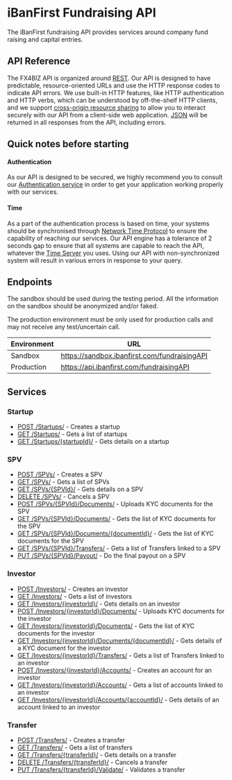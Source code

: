 # iBanFirst Fundraising API
The iBanFirst fundraising API provides services around company fund raising and capital entries.

## API Reference

The FX4BIZ API is organized around [REST](http://en.wikipedia.org/wiki/Representational_state_transfer). Our API is designed to have predictable, resource-oriented URLs and use the HTTP response codes to indicate API errors. We use built-in HTTP features, like HTTP authentication and HTTP verbs, which can be understood by off-the-shelf HTTP clients, and we support [cross-origin resource sharing](http://en.wikipedia.org/wiki/Representational_state_transfer) to allow you to interact securely with our API from a client-side web application. [JSON](http://www.json.org/) will be returned in all responses from the API, including errors.

## Quick notes before starting

#### Authentication

As our API is designed to be secured, we highly recommend you to consult our [Authentication service](./services/authenticationService.md) in order to get your application working properly with our services.

#### Time

As a part of the authentication process is based on time, your systems should be synchronised through [Network Time Protocol](http://en.wikipedia.org/wiki/Network_Time_Protocol) to ensure the capability of reaching our services. Our API engine has a tolerance of 2 seconds gap to ensure that all systems are capable to reach the API, whatever the [Time Server](http://en.wikipedia.org/wiki/Time_server) you uses. Using our API with non-synchronized system will result in various errors in response to your query.

## Endpoints

The sandbox should be used during the testing period. All the information on the sandbox should be anonymized and/or faked.

The production environment must be only used for production calls and may not receive any test/uncertain call.

| Environment | URL |
|-------------|-----|
| Sandbox | https://sandbox.ibanfirst.com/fundraisingAPI |
| Production | https://api.ibanfirst.com/fundraisingAPI |

## Services

### Startup
* [POST /Startups/](./services/StartupService.md#post_startup) - Creates a startup
* [GET /Startups/](./services/StartupService.md#get_startup) - Gets a list of startups
* [GET /Startups/{startupId}/](./services/StartupService.md#get_startup_startupid) - Gets details on a startup

### SPV
* [POST /SPVs/](./services/SPVService.md#post_spv) - Creates a SPV
* [GET /SPVs/](./services/SPVService.md#get_spv) - Gets a list of SPVs
* [GET /SPVs/{SPVId}/](./services/SPVService.md#get_spv_spvid) - Gets details on a SPV
* [DELETE /SPVs/](./services/SPVService.md#delete_spv) - Cancels a SPV
* [POST /SPVs/{SPVId}/Documents/](./services/SPVService.md#post_spv_spvid_document) - Uploads KYC documents for the SPV
* [GET /SPVs/{SPVId}/Documents/](./services/SPVService.md#get_spv_spvid_document) - Gets the list of KYC documents for the SPV
* [GET /SPVs/{SPVId}/Documents/{documentId}/](./services/SPVService.md#get_spv_spvid_document_documentid) - Gets the list of KYC documents for the SPV
* [GET /SPVs/{SPVId}/Transfers/](./services/SPVService.md#get_spv_spvid_transfer) - Gets a list of Transfers linked to a SPV
* [PUT /SPVs/{SPVId}/Payout/](./services/SPVService.md#put_spv_spvid_payout) - Do the final payout on a SPV

### Investor
* [POST /Investors/](./services/InvestorService.md#post_investor) - Creates an investor
* [GET /Investors/](./services/InvestorService.md#get_investor) - Gets a list of investors
* [GET /Investors/{investorId}/](./services/InvestorService.md#get_investor_investorid) - Gets details on an investor
* [POST /Investors/{investorId}/Documents/](./services/InvestorService.md#post_investor_investorid_document) - Uploads KYC documents for the investor
* [GET /Investors/{investorId}/Documents/](./services/InvestorService.md#get_investor_investorid_document) - Gets the list of KYC documents for the investor
* [GET /Investors/{investorId}/Documents/{documentId}/](./InvestorService/investorService.md#get_investor_investorid_document_documentid) - Gets details of a KYC document for the investor
* [GET /Investors/{investorId}/Transfers/](./services/InvestorService.md#get_investor_investorid_transfer) - Gets a list of Transfers linked to an investor
* [POST /Investors/{investorId}/Accounts/](./services/InvestorService.md#post_investor_investorid_account) - Creates an account for an investor
* [GET /Investors/{investorId}/Accounts/](./services/InvestorService.md#get_investor_investorid_account) - Gets a list of accounts linked to an investor
* [GET /Investors/{investorId}/Accounts/{accountId}/](./services/InvestorService.md#get_investor_investorid_account_accountid) - Gets details of an account linked to an investor

### Transfer
* [POST /Transfers/](./services/TransferService.md#post_transfer) - Creates a transfer
* [GET /Transfers/](./services/TransferService.md#get_transfer) - Gets a list of transfers
* [GET /Transfers/{transferId}/](./services/TransferService.md#get_transfer_transferid) - Gets details on a transfer
* [DELETE /Transfers/{transferId}/](./services/TransferService.md#delete_transfer_transferid) - Cancels a transfer
* [PUT /Transfers/{transferId}/Validate/](./services/TransferService.md#put_transfer_transferid_validate) - Validates a transfer

